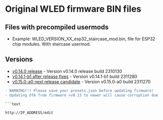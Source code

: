 # Original WLED firmware BIN files

## Files with precompiled usermods

- Example: WLED_VERSION_XX_esp32_staircase_mod.bin, file for ESP32 chip modules. With staircase usermod.

## Versions

- [v0.14.0 release](https://github.com/srg74/WLED-wemos-shield/tree/master/resources/Firmware/@Aircoookie/Latest) - Version v0.14.0 release build 2310130
- [v0.14.1-b1 after release fixes](https://github.com/srg74/WLED-wemos-shield/tree/master/resources/Firmware/@Aircoookie/Dev/0.14.1-b1) - Version v0.14.1-b1 build 2311280
- [v0.15.0-a0 next release candidate](https://github.com/srg74/WLED-wemos-shield/tree/master/resources/Firmware/@Aircoookie/Dev/0.15.0-a0) - Version v0.15.0-a0 build 2311270

```diff
- WARNING!!! Please save your presets.json before updating firmware!
- Updating OTA from firmware >v0.13 to newer will cause corruption due to difference in firmware structure. Please erase flash memory before uploading new firmware.

```text

http://IP_ADDRESS/edit

```

